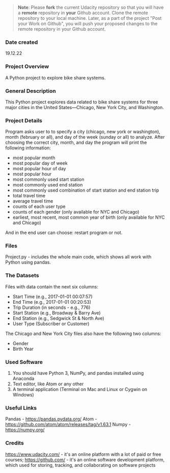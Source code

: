 >**Note**: Please **fork** the current Udacity repository so that you will have a **remote** repository in **your** Github account. Clone the remote repository to your local machine. Later, as a part of the project "Post your Work on Github", you will push your proposed changes to the remote repository in your Github account.

### Date created
19.12.22

### Project Overview
A Python project to explore bike share systems.

### General Description
This Python project explores data related to bike share systems for three major cities in the United States—Chicago, New York City, and Washington.

### Project Details
Program asks user to to specify a city (chicago, new york or washington), month (february or all), and day of the week (sunday or all) to analyze. After choosing the correct city, month, and day the program will print the following information:

* most popular month
* most popular day of week
* most popular hour of day
* most popular hour
* most commonly used start station
* most commonly used end station
* most commonly used combination of start station and end station trip
* total travel time
* average travel time
* counts of each user type
* counts of each gender (only available for NYC and Chicago)
* earliest, most recent, most common year of birth (only available for NYC and Chicago)

And in the end user can choose: restart program or not.  

### Files
Project.py - includes the whole main code, which shows all work with Python using pandas.

### The Datasets
Files with data contain the next six columns:

* Start Time (e.g., 2017-01-01 00:07:57)
* End Time (e.g., 2017-01-01 00:20:53)
* Trip Duration (in seconds - e.g., 776)
* Start Station (e.g., Broadway & Barry Ave)
* End Station (e.g., Sedgwick St & North Ave)
* User Type (Subscriber or Customer)

The Chicago and New York City files also have the following two columns:

* Gender
* Birth Year

### Used Software
1. You should have Python 3, NumPy, and pandas installed using Anaconda
2. Text editor, like Atom or any other
3. A terminal application (Terminal on Mac and Linux or Cygwin on Windows)

### Useful Links
Pandas - https://pandas.pydata.org/
Atom - https://github.com/atom/atom/releases/tag/v1.63.1
Numpy - https://numpy.org/

### Credits
https://www.udacity.com/ - it's an online platform with a lot of paid or free courses;
https://github.com/ -  it's an online software development platform, which used for storing, tracking, and collaborating on software projects
